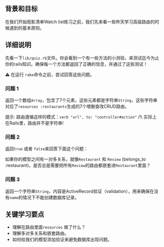 ## 背景和目标

在我们开始观影清单Watch list练习之前，我们先来看一些昨天学习高级路由的时候遇到的基本原则。

## 详细说明

先看一下`lib/quiz.rb`文件。你会看到一个有一些方法的小测验，来测试迄今为止你的rails知识。确保每一个方法都返回了正确的信息，并通过了这些测试！

⚠️ 在运行 `rake`命令之前，尝试回答这些问题。

### 问题 1
返回一个数组`Array`，包含了7个元素，这些元素都是字符串`String`，这些字符串对应了`resources :restaurants`生成的7个增删查改CRUD路由。

提示: 路由遵循这样的模式：`verb "url", to: "controller#action"`
/!\ 实际上在Rails里，路由并不是字符串!

### 问题 2
返回`true` 或者 `false`来回答下面这个问题：

如果你的模型之间有一对多关系，就像`Restaurant` 和 `Review` (belongs_to :restaurant)，是否总是需要把所有`Review`的路由都嵌套进`Restaurant`里面？

### 问题 3

返回一个字符串`String`，内容是ActiveRecord验证（validation），用来确保在没有`name`的情况下不能创建数据库记录。

## 关键学习要点

- 理解在路由里面`resources` 做了什么？
- 理解多对多关系和嵌套路由。
- 如何给我们的模型添加验证来避免数据库出现问题。
